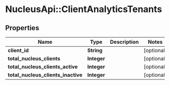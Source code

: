 # NucleusApi::ClientAnalyticsTenants

## Properties
Name | Type | Description | Notes
------------ | ------------- | ------------- | -------------
**client_id** | **String** |  | [optional] 
**total_nucleus_clients** | **Integer** |  | [optional] 
**total_nucleus_clients_active** | **Integer** |  | [optional] 
**total_nucleus_clients_inactive** | **Integer** |  | [optional] 


